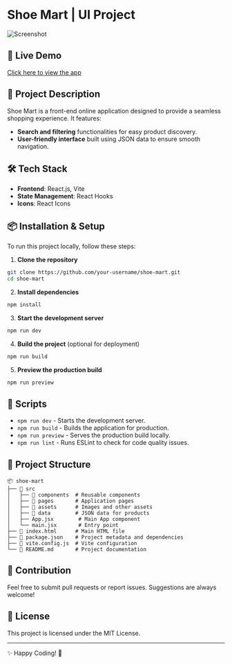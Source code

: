 # Shoe Mart | UI Project

![Screenshot](https://blogger.googleusercontent.com/img/a/AVvXsEhhwbTl9inhDq8gL676DC6JFM6CE6cg9ihDEDwRXlOq1OXoM-h911wZIw9kivCGctsQFqNTVyQn44QmBbz0tBSEcop1EqWXstqbx0uKuI-uxO4tyB1KEo6WE-YF_fqyeSElUFkctpyBEAg260NLQGGmrP19PoV6u7IRRexCz17O0v5AtzFxx_Kzo0LMI7Sl)

## 🚀 Live Demo
[Click here to view the app](https://react-shoe-mart.netlify.app)

## 📌 Project Description
Shoe Mart is a front-end online application designed to provide a seamless shopping experience. It features:
- **Search and filtering** functionalities for easy product discovery.
- **User-friendly interface** built using JSON data to ensure smooth navigation.

## 🛠️ Tech Stack
- **Frontend**: React.js, Vite
- **State Management**: React Hooks
- **Icons**: React Icons

## 📦 Installation & Setup
To run this project locally, follow these steps:

1. **Clone the repository**
```sh
git clone https://github.com/your-username/shoe-mart.git
cd shoe-mart
```

2. **Install dependencies**
```sh
npm install
```

3. **Start the development server**
```sh
npm run dev
```

4. **Build the project** (optional for deployment)
```sh
npm run build
```

5. **Preview the production build**
```sh
npm run preview
```

## 📜 Scripts
- `npm run dev` - Starts the development server.
- `npm run build` - Builds the application for production.
- `npm run preview` - Serves the production build locally.
- `npm run lint` - Runs ESLint to check for code quality issues.

## 📁 Project Structure
```
📦 shoe-mart
├── 📂 src
│   ├── 📂 components  # Reusable components
│   ├── 📂 pages       # Application pages
│   ├── 📂 assets      # Images and other assets
│   ├── 📂 data        # JSON data for products
│   ├── App.jsx        # Main App component
│   └── main.jsx       # Entry point
├── 📄 index.html      # Main HTML file
├── 📄 package.json    # Project metadata and dependencies
├── 📄 vite.config.js  # Vite configuration
└── 📄 README.md       # Project documentation
```

## 🤝 Contribution
Feel free to submit pull requests or report issues. Suggestions are always welcome!

## 📜 License
This project is licensed under the MIT License.

---
✨ Happy Coding! 🚀
